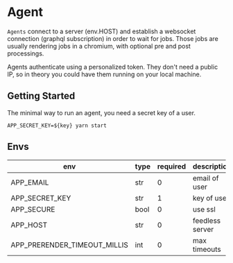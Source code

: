 # Agent

`Agents` connect to a server (env.HOST) and establish a websocket connection (graphql subscription) in order to wait for jobs.
Those jobs are usually rendering jobs in a chromium, with optional pre and post processings.

Agents authenticate using a personalized token. They don't need a public IP, so in theory you could have them running on your local machine.

## Getting Started
The minimal way to run an agent, you need a secret key of a user.
```
APP_SECRET_KEY=${key} yarn start
```

## Envs

| env                          | type | required | description     | default         |
|------------------------------|------|----------|-----------------|-----------------|
| APP_EMAIL                    | str  | 0        | email of user   | admin@localhost |
| APP_SECRET_KEY               | str  | 1        | key of user     |                 |
| APP_SECURE                   | bool | 0        | use ssl         | false           |
| APP_HOST                     | str  | 0        | feedless server | localhost:8080  |
| APP_PRERENDER_TIMEOUT_MILLIS | int  | 0        | max timeouts    | 40000           |
